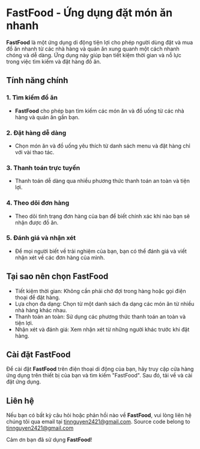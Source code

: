 # FastFood - Ứng dụng đặt món ăn nhanh

**FastFood** là một ứng dụng di động tiện lợi cho phép người dùng đặt và mua đồ ăn nhanh từ các nhà hàng và quán ăn xung quanh một cách nhanh chóng và dễ dàng. Ứng dụng này giúp bạn tiết kiệm thời gian và nỗ lực trong việc tìm kiếm và đặt hàng đồ ăn.

## Tính năng chính

### 1. Tìm kiếm đồ ăn
- **FastFood** cho phép bạn tìm kiếm các món ăn và đồ uống từ các nhà hàng và quán ăn gần bạn.

### 2. Đặt hàng dễ dàng
- Chọn món ăn và đồ uống yêu thích từ danh sách menu và đặt hàng chỉ với vài thao tác.

### 3. Thanh toán trực tuyến
- Thanh toán dễ dàng qua nhiều phương thức thanh toán an toàn và tiện lợi.

### 4. Theo dõi đơn hàng
- Theo dõi tình trạng đơn hàng của bạn để biết chính xác khi nào bạn sẽ nhận được đồ ăn.

### 5. Đánh giá và nhận xét
- Để mọi người biết về trải nghiệm của bạn, bạn có thể đánh giá và viết nhận xét về các đơn hàng của mình.

## Tại sao nên chọn FastFood

- Tiết kiệm thời gian: Không cần phải chờ đợi trong hàng hoặc gọi điện thoại để đặt hàng.
- Lựa chọn đa dạng: Chọn từ một danh sách đa dạng các món ăn từ nhiều nhà hàng khác nhau.
- Thanh toán an toàn: Sử dụng các phương thức thanh toán an toàn và tiện lợi.
- Nhận xét và đánh giá: Xem nhận xét từ những người khác trước khi đặt hàng.

## Cài đặt FastFood

Để cài đặt **FastFood** trên điện thoại di động của bạn, hãy truy cập cửa hàng ứng dụng trên thiết bị của bạn và tìm kiếm "FastFood". Sau đó, tải về và cài đặt ứng dụng.

## Liên hệ

Nếu bạn có bất kỳ câu hỏi hoặc phản hồi nào về **FastFood**, vui lòng liên hệ chúng tôi qua email tại [tinnguyen2421@gmail.com](mailto:tinnguyen2421@gmail.com).
Source code belong to tinnguyen2421@gmail.com

Cảm ơn bạn đã sử dụng **FastFood**!